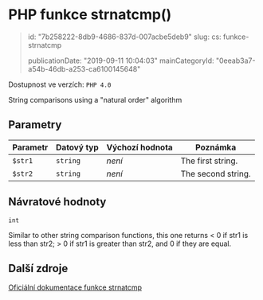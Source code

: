 PHP funkce strnatcmp()
======================

> id: "7b258222-8db9-4686-837d-007acbe5deb9"
> slug:
> 	cs: funkce-strnatcmp
>
> publicationDate: "2019-09-11 10:04:03"
> mainCategoryId: "0eeab3a7-a54b-46db-a253-ca6100145648"

Dostupnost ve verzích: `PHP 4.0`

String comparisons using a "natural order" algorithm


Parametry
--------------

| Parametr | Datový typ | Výchozí hodnota | Poznámka |
|-----|-----|-----|-----|
| `$str1` | `string` | *není* | The first string. |
| `$str2` | `string` | *není* | The second string. |


Návratové hodnoty
----------------

`int`

Similar to other string comparison functions, this one returns &lt; 0 if
str1 is less than str2; &gt;
0 if str1 is greater than
str2, and 0 if they are equal.

Další zdroje
------------

[Oficiální dokumentace funkce strnatcmp](https://www.php.net/manual/en/function.strnatcmp.php)
